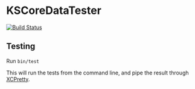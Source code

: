 # KSCoreDataTester

[![Build Status](https://travis-ci.org/Keithbsmiley/KSCoreDataTester.svg)](https://travis-ci.org/Keithbsmiley/KSCoreDataTester)

## Testing

Run `bin/test`

This will run the tests from the command line, and pipe the result
through [XCPretty](https://github.com/supermarin/xcpretty).
